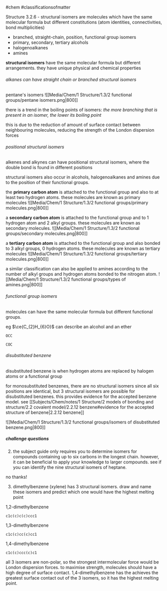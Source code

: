 #chem #classificationsofmatter

Structure 3.2.6 - structural isomers are molecules which have the same molecular formula but different constitutions (atom identities, connectivities, bond multiplicities)

- branched, straight-chain, position, functional group isomers
- primary, secondary, tertiary alcohols
- halogenoalkanes
- amines

**structural isomers** have the same molecular formula but different arrangements. they have unique physical and chemical properties


###### alkanes can have straight chain or branched structural isomers

pentane's isomers
![[Media/Chem/1 Structure/1.3/2 functional groups/pentane isomers.png|800]]

there is a trend in the boiling points of isomers: *the more branching that is present in an isomer, the lower its boiling point*

this is due to the reduction of amount of surface contact between neighbouring molecules, reducing the strength of the London dispersion forces

###### positional structural isomers
alkenes and alkynes can have positional structural isomers, where the double bond is found in different positions

structural isomers also occur in alcohols, halogenoalkanes and amines due to the position of their functional groups. 

the **primary carbon atom** is attached to the functional group and also to at least two hydrogen atoms. these molecules are known as primary molecules
![[Media/Chem/1 Structure/1.3/2 functional groups/primary molecules.png|800]]

a **secondary carbon atom** is attached to the functional group and to 1 hydrogen atom and 2 alkyl groups. these molecules are known as secondary molecules.
![[Media/Chem/1 Structure/1.3/2 functional groups/secondary molecules.png|800]]

a **tertiary carbon atom** is attached to the functional group and also bonded to 3 alkyl groups, 0 hydrogen atoms. these molecules are known as tertiary molecules
![[Media/Chem/1 Structure/1.3/2 functional groups/tertiary molecules.png|800]]

a similar classification can also be applied to amines according to the number of alkyl groups and hydrogen atoms bonded to the nitrogen atom.
![[Media/Chem/1 Structure/1.3/2 functional groups/types of amines.png|800]]

###### functional group isomers
molecules can have the same molecular formula but different functional groups.

eg $\ce{C_{2}H_{6}O}$ can describe an alcohol and an ether

```smiles
OCC
```
```smiles
COC
```

###### disubstituted benzene
disubstituted benzene is when hydrogen atoms are replaced by halogen atoms or a functional group

for monosubstituted benzenes, there are no structural isomers since all six positions are identical, but 3 structural isomers are possible for disubstituted benzenes. this provides evidence for the accepted benzene model. see [[Subjects/Chem/notes/1 Structure/2 models of bonding and structure/2.2 covalent model/2.2.12 benzene#evidence for the accepted structure of benzene|2.2.12 benzene]]

![[Media/Chem/1 Structure/1.3/2 functional groups/isomers of disubstituted benzene.png|800]]



##### challenge questions
2. the subject guide only requires you to determine isomers for compounds containing up to six carbons in the longest chain. however, it can be beneficial to apply your knowledge to larger compounds. see if you can identify the nine structural isomers of heptane.

no thanks!

3. dimethylbenzene (xylene) has 3 structural isomers. draw and name these isomers and predict which one would have the highest melting point

1,2-dimethylbenzene
```smiles
c1c(c)c(c)ccc1
```
1,3-dimethylbenzene
```smiles
c1c(c)cc(c)cc1
```
1,4-dimethylbenzene
```smiles
c1c(c)ccc(c)c1
```

all 3 isomers are non-polar, so the strongest intermolecular force would be London dispersion forces. to maximise strength, molecules should have a high degree of surface contact. 1,4-dimethylbenzene has the achieves the greatest surface contact out of the 3 isomers, so it has the highest melting point.